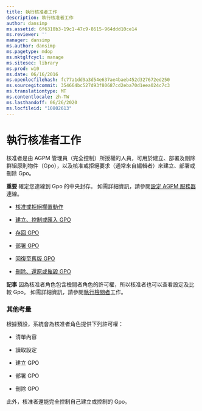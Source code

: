 ```yaml
---
title: 執行核准者工作
description: 執行核准者工作
author: dansimp
ms.assetid: 6f6310b3-19c1-47c9-8615-964ddd10ce14
ms.reviewer: ''
manager: dansimp
ms.author: dansimp
ms.pagetype: mdop
ms.mktglfcycl: manage
ms.sitesec: library
ms.prod: w10
ms.date: 06/16/2016
ms.openlocfilehash: fc77a1dd9a3d54e637ae4baeb452d327672ed250
ms.sourcegitcommit: 354664bc527d93f80687cd2eba70d1eea024c7c3
ms.translationtype: MT
ms.contentlocale: zh-TW
ms.lasthandoff: 06/26/2020
ms.locfileid: "10802613"
---
```

# 執行核准者工作


核准者是由 AGPM 管理員（完全控制）所授權的人員，可用於建立、部署及刪除群組原則物件（Gpo），以及核准或拒絕要求（通常來自編輯者）來建立、部署或刪除 Gpo。

**重要** 確定您連線到 Gpo 的中央封存。 如需詳細資訊，請參閱[設定 AGPM 服務器](configure-the-agpm-server-connection-reviewer.md)連線。

 

-   [核准或拒絕擱置動作](approve-or-reject-a-pending-action.md)

-   [建立、控制或匯入 GPO](creating-controlling-or-importing-a-gpo-approver.md)

-   [存回 GPO](check-in-a-gpo-approver.md)

-   [部署 GPO](deploy-a-gpo.md)

-   [回復至舊版 GPO](roll-back-to-a-previous-version-of-a-gpo.md)

-   [刪除、還原或摧毀 GPO](deleting-restoring-or-destroying-a-gpo.md)

**記事** 因為核准者角色包含檢閱者角色的許可權，所以核准者也可以查看設定及比較 Gpo。 如需詳細資訊，請參閱[執行檢閱者](performing-reviewer-tasks.md)工作。

 

### 其他考量

根據預設，系統會為核准者角色提供下列許可權：

-   清單內容

-   讀取設定

-   建立 GPO

-   部署 GPO

-   刪除 GPO

此外，核准者還能完全控制自己建立或控制的 Gpo。

 

 





